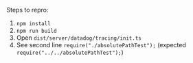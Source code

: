 Steps to repro:

1. `npm install`
2. `npm run build`
3. Open `dist/server/datadog/tracing/init.ts`
4. See second line `require("./absolutePathTest");` (expected `require("../../absolutePathTest");`)
